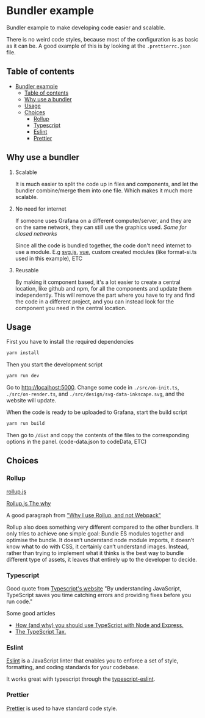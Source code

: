 # Bundler example

Bundler example to make developing code easier and scalable.

There is no weird code styles, because most of the configuration is as basic as it can be. A good example of this is by looking at the `.prettierrc.json` file.

## Table of contents

- [Bundler example](#bundler-example)
  - [Table of contents](#table-of-contents)
  - [Why use a bundler](#why-use-a-bundler)
  - [Usage](#usage)
  - [Choices](#choices)
    - [Rollup](#rollup)
    - [Typescript](#typescript)
    - [Eslint](#eslint)
    - [Prettier](#prettier)

## Why use a bundler

1. Scalable

   It is much easier to split the code up in files and components, and let the bundler combine/merge them into one file. Which makes it much more scalable.

2. No need for internet

   If someone uses Grafana on a different computer/server, and they are on the same network, they can still use the graphics used. _Same for closed networks_

   Since all the code is bundled together, the code don't need internet to use a module. E.g [svg.js](https://svgjs.com/docs/3.0/), [vue](https://vuejs.org/), custom created modules (like format-si.ts used in this example), ETC

3. Reusable

   By making it component based, it's a lot easier to create a central location, like github and npm, for all the components and update them independently. This will remove the part where you have to try and find the code in a different project, and you can instead look for the component you need in the central location.

## Usage

First you have to install the required dependencies

```bash
yarn install
```

Then you start the development script

```bash
yarn run dev
```

Go to <http://localhost:5000>. Change some code in `./src/on-init.ts`, `./src/on-render.ts`, and `./src/design/svg-data-inkscape.svg`, and the website will update.

When the code is ready to be uploaded to Grafana, start the build script

```bash
yarn run build
```

Then go to `/dist` and copy the contents of the files to the corresponding options in the panel. (code-data.json to codeData, ETC)

## Choices

### Rollup

[rollup.js](https://rollupjs.org/guide/en/)

[Rollup.js The why](https://rollupjs.org/guide/en/#the-why)

A good paragraph from ["Why I use Rollup, and not Webpack"](https://medium.com/@PepsRyuu/why-i-use-rollup-and-not-webpack-e3ab163f4fd3)

Rollup also does something very different compared to the other bundlers. It only tries to achieve one simple goal: Bundle ES modules together and optimise the bundle. It doesn’t understand node module imports, it doesn’t know what to do with CSS, it certainly can’t understand images. Instead, rather than trying to implement what it thinks is the best way to bundle different type of assets, it leaves that entirely up to the developer to decide.

### Typescript

Good quote from [Typescript's website](https://www.typescriptlang.org/) "By understanding JavaScript, TypeScript saves you time catching errors and providing fixes before you run code."

Some good articles

- [How (and why) you should use TypeScript with Node and Express.](https://medium.com/javascript-in-plain-english/typescript-with-node-and-express-js-why-when-and-how-eb6bc73edd5d)
- [The TypeScript Tax.](https://medium.com/javascript-scene/the-typescript-tax-132ff4cb175b)

### Eslint

[Eslint](https://eslint.org/) is a JavaScript linter that enables you to enforce a set of style, formatting, and coding standards for your codebase.

It works great with typescript through the [typescript-eslint](https://github.com/typescript-eslint/typescript-eslint).

### Prettier

[Prettier](https://prettier.io/) is used to have standard code style.
